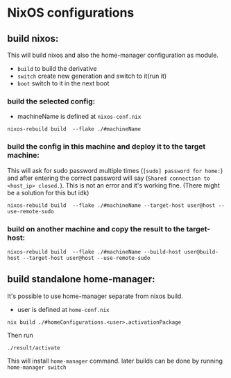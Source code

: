 # NixOS configurations



## build nixos: 
This will build nixos and also the home-manager configuration as module.

- `build` to build the derivative 
- `switch` create new generation and switch to it(run it)
- `boot` switch to it in the next boot

### build the selected config:
- machineName is defined at `nixos-conf.nix`
```
nixos-rebuild build  --flake ./#machineName
```

### build the config in this machine and deploy it to the target machine:
This will ask for sudo password multiple times (`[sudo] password for home:`) 
and after entering the correct password will say (`Shared connection to <host_ip> closed.`). 
This is not an error and it's working fine. (There might be a solution for this but idk)

```
nixos-rebuild build  --flake ./#machineName --target-host user@host --use-remote-sudo
```

### build on another machine and copy the result to the target-host:
```
nixos-rebuild build  --flake ./#machineName --build-host user@build-host --target-host user@host --use-remote-sudo
```

## build standalone home-manager:
It's possible to use home-manager separate from nixos build.

- user is defined at `home-conf.nix`

```
nix build ./#homeConfigurations.<user>.activationPackage
```
Then run 
```
./result/activate
```
This will install `home-manager` command. later builds can be done by running `home-manager switch`